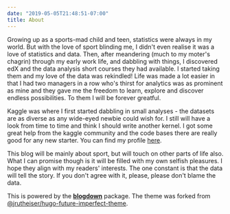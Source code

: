 ```yaml
---
date: "2019-05-05T21:48:51-07:00"
title: About
---
```


Growing up as a sports-mad child and teen, statistics were always in my world. But with the love of sport blinding me, I didn't even realise it was a love of statistics and data. Then, after meandering (much to my moter's chagrin) through my early work life, and dabbling with things, I discovered edX and the data analysis short courses they had available. I started taking them and my love of the data was rekindled! Life was made a lot easier in that I had two managers in a row who's thirst for analytics was as prominent as mine and they gave me the freedom to learn, explore and discover endless possibilities. To them I will be forever greatful.

Kaggle was where I first started dabbling in small analyses - the datasets are as diverse as any wide-eyed newbie could wish for. I still will have a look from time to time and think I should write another kernel. I got some great help from the kaggle community and the code bases there are really good for any new starter. You can find my profile [here](https://www.kaggle.com/jaseziv83).

This blog will be mainly about sport, but will touch on other parts of life also. What I can promise though is it will be filled with my own selfish pleasures. I hope they align with my readers' interests. The one constant is that the data will tell the story. If you don't agree with it, please, please don't blame the data.



This is powered by the [**blogdown**](https://github.com/rstudio/blogdown) package. The theme was forked from [@jrutheiser/hugo-future-imperfect-theme](https://themes.gohugo.io/future-imperfect/).
